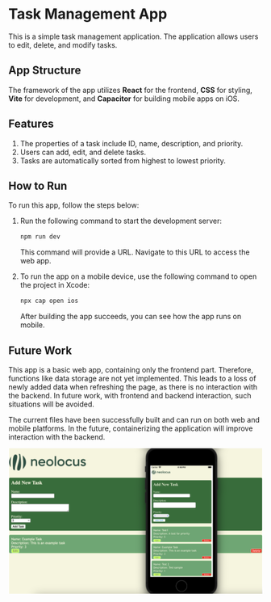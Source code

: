 # Task Management App

This is a simple task management application. The application allows users to edit, delete, and modify tasks.

## App Structure

The framework of the app utilizes **React** for the frontend, **CSS** for styling, **Vite** for development, and **Capacitor** for building mobile apps on iOS.

## Features

1. The properties of a task include ID, name, description, and priority.
2. Users can add, edit, and delete tasks.
3. Tasks are automatically sorted from highest to lowest priority.

## How to Run

To run this app, follow the steps below:

1. Run the following command to start the development server:

   ```bash
   npm run dev
   ```

   This command will provide a URL. Navigate to this URL to access the web app.

2. To run the app on a mobile device, use the following command to open the project in Xcode:

   ```bash
   npx cap open ios
   ```

   After building the app succeeds, you can see how the app runs on mobile.

## Future Work

This app is a basic web app, containing only the frontend part. Therefore, functions like data storage are not yet implemented. This leads to a loss of newly added data when refreshing the page, as there is no interaction with the backend. In future work, with frontend and backend interaction, such situations will be avoided.

The current files have been successfully built and can run on both web and mobile platforms. In the future, containerizing the application will improve interaction with the backend.

![Task Management](preview.png)
